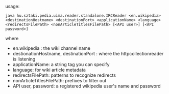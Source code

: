 usage:
```
java hu.sztaki.pedia.uima.reader.standalone.IRCReader <en.wikipedia> <destinationHostname> <destinationPort> <applicationName> <language> <redirectsFilePath> <nonArticleTitlesFilePath> [<API user>] [<API password>] 
```
where
  * en.wikipedia : the wiki channel name
  * destionationHostname, destinationPort : where the httpcollectionreader is listening
  * applicationName: a string tag you can specify
  * language: for wiki article metadata
  * redirectsFilePath: patterns to recognize redirects
  * nonArticleTitlesFilePath: prefixes to filter out
  * API user, password: a registered wikipedia user's name and password